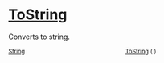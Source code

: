 # [ToString](./HierarchyElement-100664015.md)

Converts to string.

<sub>[String](https://docs.microsoft.com/en-us/dotnet/api/System.String)</sub><img width=200/><sub>[ToString](./HierarchyElement-100664015.md) (  )</sub><br>


